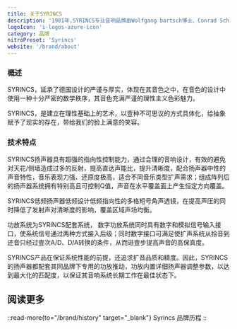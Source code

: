 ```yaml
---
title: 关于SYRINCS
description: '1981年,SYRINCS专业音响品牌由Wolfgang bartsch博士、Conrad Schucht和Jürgen Eggeling创建于德国柏林。'
logoIcon: 'i-logos-azure-icon'
category: 品牌
nitroPreset: 'Syrincs'
website: '/brand/about'
---
```



### 概述

SYRINCS，延承了德国设计的严谨与厚实，体现在其音色之中，在音色的设计中使用一种十分严密的数学秩序，其音色充满严谨的理性主义色彩魅力。

SYRINCS，是建立在理性基础上的艺术，以壹种不可思议的方式具体化，给抽象赋予了现实的存在，带给我们的脸上满意的笑容。

### 技术特点

SYRINCS扬声器具有超强的指向性控制能力，通过合理的音响设计，有效的避免对天花/侧墙造成过多的反射，提高直达声能比，提升清晰度，配合扬声器中性的声音特性，音乐表现力强、还原度极高，适合不同音乐类型扩声需求；组成阵列后的扬声器系统拥有特别高且可控制Q值，声音在水平覆盖面上产生恒定方向覆盖。

SYRINCS低频扬声器低频设计低频指向性的多格短号角声透镜，在提高声压的同时降低了发射声对清晰度的影响，覆盖区域声场均衡。

功放系统为SYRINCS配套系统， 数字功放系统同时具有数字和模拟信号输入接口，使系统信号通过两种方式接入后级；同时数字接口可满足使扩声系统从拾音到还音只经过壹次A/D、D/A转换的条件，从而进壹步提高声音的高保真度。

SYRINCS产品在保证系统性能的前提，还追求扩音品质和精度。因此，SYRINCS的扬声器都配套其同品牌下专用的功放推动，功放内置详细扬声器调整参数，以达到最大化的匹配度，以保证其音响系统长期工作在最佳状态下。

## 阅读更多

::read-more{to="/brand/history" target="_blank"}
Syrincs 品牌历程
::
